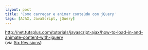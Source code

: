 ```yaml
---
layout: post
title: 'Como carregar e animar conteúdo com jQuery'
tags: [AJAX, JavaScript, jQuery]
---
```


<http://net.tutsplus.com/tutorials/javascript-ajax/how-to-load-in-and-animate-content-with-jquery><br>
(via [Six Revisions](http://sixrevisions.com/javascript/the-power-of-jquery-with-ajax))
